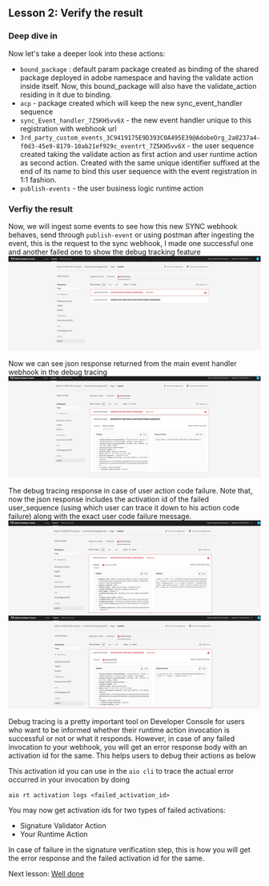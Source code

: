 ## Lesson 2: Verify the result

### Deep dive in
Now let's take a deeper look into these actions:
- `bound_package` : default param package created as binding of the shared package deployed in adobe namespace and having the validate action inside itself. Now, this bound_package will also have the validate_action residing in it due to binding.
- `acp` - package created which will keep the new sync_event_handler sequence
- `sync_Event_handler_7Z5KH5vv6X` - the new event handler unique to this registration with webhook url
- `3rd_party_custom_events_3C9419175E9D393C0A495E39@AdobeOrg_2a0237a4-f0d3-45e9-8179-10ab21ef929c_eventrt_7Z5KH5vv6X` - the user sequence created taking the validate action as first action and user runtime action as second action. Created with the same unique identifier suffixed at the end of its name to bind this user sequence with the event registration in 1:1 fashion.
-  `publish-events` - the user business logic runtime action


### Verfiy the result
Now, we will ingest some events to see how this new SYNC webhook behaves, send through `publish-event` or using postman 
after ingesting the event, this is the request to the sync webhook, I made one successful one and another failed one to show the debug tracking feature
![debug-13](assets/debug-tracing-13.png)

 Now we can see json response returned from the main event handler webhook in the debug tracing
![debug-14](assets/debug-tracing-14.png)


The debug tracing response in case of user action code failure. Note that, now the json response includes the activation id of the failed user_sequence (using which user can trace it down to his action code failure) along with the exact user code failure message.
![debug-15](assets/debug-tracing-15.png)
![debug-15](assets/debug-tracing-16.png)

Debug tracing is a pretty important tool on Developer Console for users who want to be informed whether their runtime action invocation is successful or not or what it responds. However, in case of any failed invocation to your webhook, you will get an error response body with an activation id for the same. This helps users to debug their actions as below

This activation id you can use in the `aio cli` to trace the actual error occurred in your invocation by doing 
```
aio rt activation logs <failed_activation_id>
```
You may now get activation ids for two types of failed activations:

- Signature Validator Action
- Your Runtime Action

In case of failure in the signature verification step, this is how you will get the error response and the failed activation id for the same.


Next lesson: [Well done](welldone.md)
